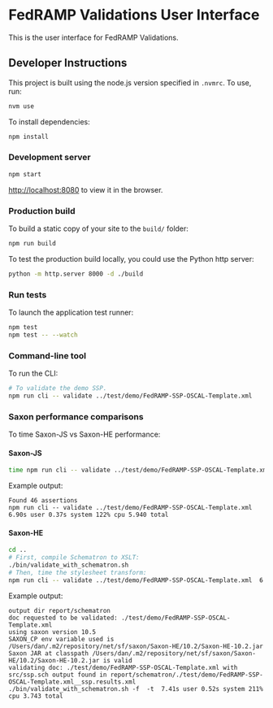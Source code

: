 # FedRAMP Validations User Interface

This is the user interface for FedRAMP Validations.
## Developer Instructions

This project is built using the node.js version specified in `.nvmrc`. To use, run:

```bash
nvm use
```

To install dependencies:

```bash
npm install
```

### Development server

```bash
npm start
```

[http://localhost:8080](http://localhost:8080) to view it in the browser.

### Production build

To build a static copy of your site to the `build/` folder:

```bash
npm run build
```

To test the production build locally, you could use the Python http server:

```bash
python -m http.server 8000 -d ./build
```

### Run tests

To launch the application test runner:

```bash
npm test
npm test -- --watch
```

### Command-line tool

To run the CLI:

```bash
# To validate the demo SSP.
npm run cli -- validate ../test/demo/FedRAMP-SSP-OSCAL-Template.xml
```

### Saxon performance comparisons

To time Saxon-JS vs Saxon-HE performance:

#### Saxon-JS

```bash
time npm run cli -- validate ../test/demo/FedRAMP-SSP-OSCAL-Template.xml
```

Example output:

```
Found 46 assertions
npm run cli -- validate ../test/demo/FedRAMP-SSP-OSCAL-Template.xml  6.90s user 0.37s system 122% cpu 5.940 total
```

#### Saxon-HE

```bash
cd ..
# First, compile Schematron to XSLT:
./bin/validate_with_schematron.sh
# Then, time the stylesheet transform:
npm run cli -- validate ../test/demo/FedRAMP-SSP-OSCAL-Template.xml  6.77s user 0.32s system 123% cpu 5.740 total
```

Example output:

```
output dir report/schematron
doc requested to be validated: ./test/demo/FedRAMP-SSP-OSCAL-Template.xml
using saxon version 10.5
SAXON_CP env variable used is /Users/dan/.m2/repository/net/sf/saxon/Saxon-HE/10.2/Saxon-HE-10.2.jar
Saxon JAR at classpath /Users/dan/.m2/repository/net/sf/saxon/Saxon-HE/10.2/Saxon-HE-10.2.jar is valid
validating doc: ./test/demo/FedRAMP-SSP-OSCAL-Template.xml with src/ssp.sch output found in report/schematron/./test/demo/FedRAMP-SSP-OSCAL-Template.xml__ssp.results.xml
./bin/validate_with_schematron.sh -f  -t  7.41s user 0.52s system 211% cpu 3.743 total
```
